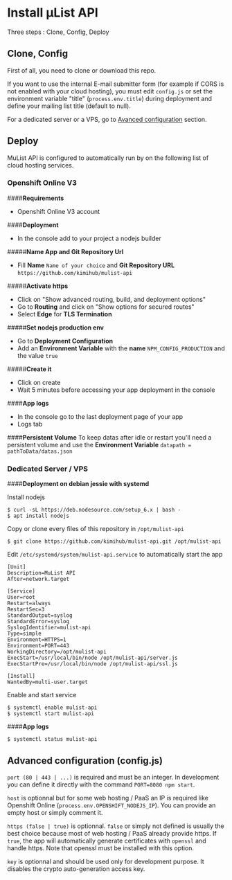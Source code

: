 # Install µList API

Three steps : Clone, Config, Deploy

## Clone, Config

First of all, you need to clone or download this repo.

If you want to use the internal E-mail submitter form (for example if CORS is not enabled with your cloud hosting), you must edit `config.js` or set the environment variable "title" (`process.env.title`) during deployment and define your mailing list title (default to null).

For a dedicated server or a VPS, go to [Avanced configuration](#advanced_config) section.

## Deploy

MuList API is configured to automatically run by on the following list of cloud hosting services.

### **Openshift Online V3**

####**Requirements**
- Openshift Online V3 account

####**Deployment**
- In the console add to your project a nodejs builder

#####**Name App and Git Repository Url**

- Fill **Name** `Name of your choice` and **Git Repository URL** `https://github.com/kimihub/mulist-api`

#####**Activate https**

- Click on "Show advanced routing, build, and deployment options"
- Go to **Routing** and click on "Show options for secured routes"
- Select **Edge** for **TLS Termination**

#####**Set nodejs production env**

- Go to **Deployment Configuration**
- Add an **Environment Variable** with the **name** `NPM_CONFIG_PRODUCTION` and the value `true`

#####**Create it**

- Click on create 
- Wait 5 minutes before accessing your app deployment in the console

####**App logs**

- In the console go to the last deployment page of your app
- Logs tab

####**Persistent Volume**
To keep datas after idle or restart you'll need a persistent volume and use the **Environment Variable** `datapath = pathToData/datas.json`


### **Dedicated Server / VPS**

####**Deployment on debian jessie with systemd**

Install nodejs

    $ curl -sL https://deb.nodesource.com/setup_6.x | bash -
    $ apt install nodejs


Copy or clone every files of this repository in `/opt/mulist-api`

    $ git clone https://github.com/kimihub/mulist-api.git /opt/mulist-api

Edit `/etc/systemd/system/mulist-api.service` to automatically start the app   

    [Unit]
    Description=MuList API
    After=network.target

    [Service]
    User=root
    Restart=always
    RestartSec=3
    StandardOutput=syslog
    StandardError=syslog
    SyslogIdentifier=mulist-api
    Type=simple
    Environment=HTTPS=1
    Environment=PORT=443
    WorkingDirectory=/opt/mulist-api
    ExecStart=/usr/local/bin/node /opt/mulist-api/server.js
    ExecStartPre=/usr/local/bin/node /opt/mulist-api/ssl.js

    [Install]
    WantedBy=multi-user.target


Enable and start service

    $ systemctl enable mulist-api
    $ systemctl start mulist-api

####**App logs**

    $ systemctl status mulist-api

## <a name="advanced_config"></a> Advanced configuration (config.js)

`port (80 | 443 | ...)` is required and must be an integer. In development you can define it directly with the command `PORT=8080 npm start`.

`host` is optionnal but for some web hosting / PaaS an IP is required like Openshift Online (`process.env.OPENSHIFT_NODEJS_IP`). You can provide an empty host or simply comment it.

`https (false | true)` is optionnal. `false` or simply not defined is usually the best choice because most of web hosting / PaaS already provide https. If `true`, the app will automatically generate certificates with `openssl` and handle https. Note that openssl must be installed with this option.

`key` is optionnal and should be used only for development purpose. It disables the crypto auto-generation access key.
